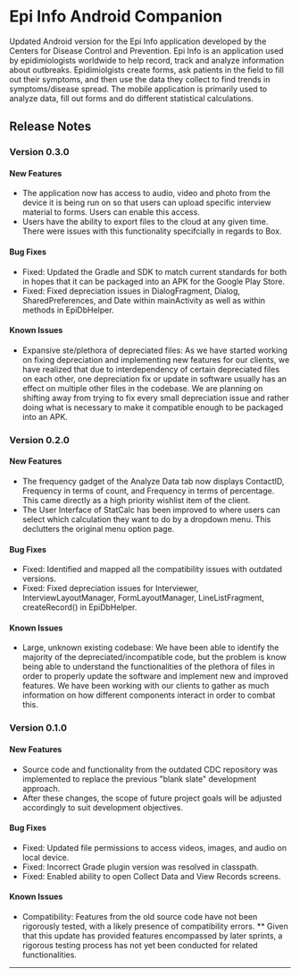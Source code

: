 # Epi Info Android Companion
Updated Android version for the Epi Info application developed by the Centers for Disease Control and Prevention. Epi Info is an application used by epidimiologists worldwide to help record, track and analyze information about outbreaks. Epidimiolgists create forms, ask patients in the field to fill out their symptoms, and then use the data they collect to find trends in symptoms/disease spread. The mobile application is primarily used to analyze data, fill out forms and do different statistical calculations. 

## Release Notes
### Version 0.3.0

#### New Features
* The application now has access to audio, video and photo from the device it is being run on so that users can upload specific interview material to forms. Users can enable this access.
* Users have the ability to export files to the cloud at any given time. There were issues with this functionality specifcially in regards to Box.

#### Bug Fixes
* Fixed: Updated the Gradle and SDK to match current standards for both in hopes that it can be packaged into an APK for the Google Play Store.
* Fixed: Fixed depreciation issues in DialogFragment, Dialog, SharedPreferences, and Date within mainActivity as well as within methods in EpiDbHelper.

#### Known Issues
* Expansive ste/plethora of depreciated files: As we have started working on fixing depreciation and implementing new features for our clients, we have realized that due to interdependency of certain depreciated files on each other, one depreciation fix or update in software usually has an effect on multiple other files in the codebase. We are planning on shifting away from trying to fix every small depreciation issue and rather doing what is necessary to make it compatible enough to be packaged into an APK.

### Version 0.2.0

#### New Features
* The frequency gadget of the Analyze Data tab now displays ContactID, Frequency in terms of count, and Frequency in terms of percentage. This came directly as a high priority wishlist item of the client.
* The User Interface of StatCalc has been improved to where users can select which calculation they want to do by a dropdown menu. This declutters the original menu option page.

#### Bug Fixes
* Fixed: Identified and mapped all the compatibility issues with outdated versions.
* Fixed: Fixed depreciation issues for Interviewer, InterviewLayoutManager, FormLayoutManager, LineListFragment, createRecord() in EpiDbHelper.

#### Known Issues
* Large, unknown existing codebase: We have been able to identify the majority of the depreciated/incompatible code, but the problem is know being able to understand the functionalities of the plethora of files in order to properly update the software and implement new and improved features. We have been working with our clients to gather as much information on how different components interact in order to combat this.

### Version 0.1.0

#### New Features
* Source code and functionality from the outdated CDC repository was implemented to replace the previous "blank slate" development approach.  
* After these changes, the scope of future project goals will be adjusted accordingly to suit development objectives.

#### Bug Fixes
* Fixed: Updated file permissions to access videos, images, and audio on local device. 
* Fixed: Incorrect Grade plugin version was resolved in classpath. 
* Fixed: Enabled ability to open Collect Data and View Records screens. 

#### Known Issues
* Compatibility: Features from the old source code have not been rigorously tested, with a likely presence of compatibility errors. 
** Given that this update has provided features encompassed by later sprints, a rigorous testing process has not yet been conducted for related functionalities.
---
